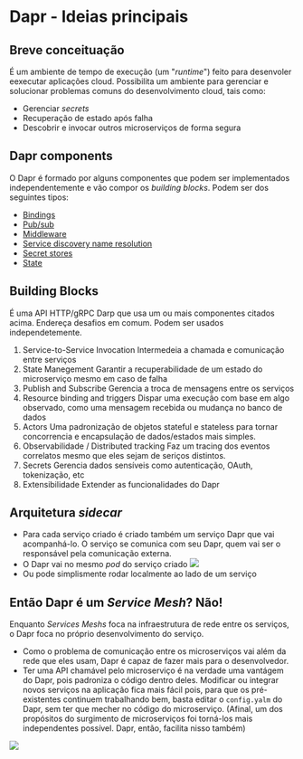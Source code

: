 # Dapr - Ideias principais

## Breve conceituação
É um ambiente de tempo de execução (um "_runtime_") feito para desenvoler eexecutar aplicações cloud.
Possibilita um ambiente para gerenciar e solucionar problemas comuns do desenvolvimento cloud, tais como:
- Gerenciar *secrets*
- Recuperação de estado após falha
- Descobrir e invocar outros microserviços de forma segura

## Dapr components
O Dapr é formado por alguns componentes que podem ser implementados independentemente e vão compor os _building blocks_.
Podem ser dos seguintes tipos:
- [Bindings](https://github.com/dapr/components-contrib/tree/master/bindings)
- [Pub/sub](https://github.com/dapr/components-contrib/tree/master/pubsub)
- [Middleware](https://github.com/dapr/components-contrib/tree/master/middleware)
- [Service discovery name resolution](https://github.com/dapr/components-contrib/tree/master/nameresolution)
- [Secret stores](https://github.com/dapr/components-contrib/tree/master/secretstores)
- [State](https://github.com/dapr/components-contrib/tree/master/state)

    
## Building Blocks
É uma API HTTP/gRPC Darp que usa um ou mais componentes citados acima.
Endereça desafios em comum.
Podem ser usados independetemente.

1. Service-to-Service Invocation
	Intermedeia a chamada e comunicação entre serviços
2. State Manegement
	Garantir a recuperabilidade de um estado do microserviço mesmo em caso de falha
3. Publish and Subscribe
	Gerencia a troca de mensagens entre os serviços
4. Resource binding and triggers
    Dispar uma execução com base em algo observado, como uma mensagem recebida ou mudança no banco de dados
5. Actors
    Uma padronização de objetos stateful e stateless para tornar concorrencia e encapsulação de dados/estados mais simples.
6. Observabilidade / Distributed tracking
    Faz um tracing dos eventos correlatos mesmo que eles sejam de seriços distintos.
7. Secrets
    Gerencia dados sensíveis como autenticação, OAuth, tokenização, etc
8. Extensibilidade
    Extender as funcionalidades do Dapr

## Arquitetura _sidecar_
- Para cada serviço criado é criado também um serviço Dapr que vai acompanhá-lo.
    O serviço se comunica com seu Dapr, quem vai ser o responsável pela comunicação externa.
- O Dapr vai no mesmo _pod_ do serviço criado 
![](https://docs.dapr.io/images/overview-sidecar-kubernetes.png)
- Ou pode simplismente rodar localmente ao lado de um serviço


## Então Dapr é um _Service Mesh_? **Não**!
Enquanto _Services Meshs_ foca na infraestrutura de rede entre os serviços, o Dapr foca no próprio desenvolvimento do serviço.
- Como o problema de comunicação entre os microserviços vai além da rede que eles usam, Dapr é capaz de fazer mais para o desenvolvedor.
- Ter uma API chamável pelo microserviço é na verdade uma vantágem do Dapr, pois padroniza o código dentro deles. Modificar ou integrar novos serviços na aplicação fica mais fácil pois, para que os pré-existentes continuem trabalhando bem, basta editar o `config.yalm` do Dapr, sem ter que mecher no código do microserviço.
    (Afinal, um dos propósitos do surgimento de microserviços foi torná-los mais independentes possível. Dapr, então, facilita nisso também)

![](https://docs.dapr.io/images/service-mesh.png)